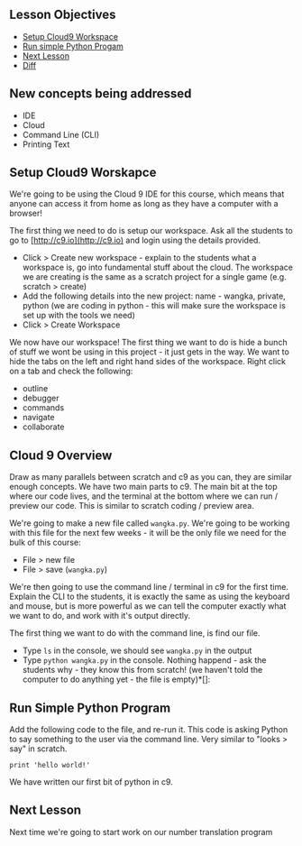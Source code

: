 ## Lesson Objectives

* [Setup Cloud9 Workspace](#setup-cloud9-workspace)
* [Run simple Python Progam](#run-simple-python-program)
* [Next Lesson](#next-lesson)
* [Diff](https://github.com/lathonez/powwow/compare/lesson-one...lesson-two)

## New concepts being addressed

* IDE
* Cloud
* Command Line (CLI)
* Printing Text

## Setup Cloud9 Worskapce

We're going to be using the Cloud 9 IDE for this course, which means that anyone can access it from home as long as they have a computer with a browser!

The first thing we need to do is setup our workspace. Ask all the students to go to [http://c9.io](http://c9.io) and login using the details provided.

* Click > Create new workspace - explain to the students what a workspace is, go into fundamental stuff about the cloud. The workspace we are creating is the same as a scratch project for a single game (e.g. scratch > create)
* Add the following details into the new project: name - wangka, private, python (we are coding in python - this will make sure the workspace is set up with the tools we need)
* Click > Create Workspace

We now have our workspace! The first thing we want to do is hide a bunch of stuff we wont be using in this project - it just gets in the way. We want to hide the tabs on the left and right hand sides of the workspace. Right click on a tab and check the following:

* outline
* debugger
* commands
* navigate
* collaborate

## Cloud 9 Overview

Draw as many parallels between scratch and c9 as you can, they are similar enough concepts. We have two main parts to c9. The main bit at the top where our code lives, and the terminal at the bottom where we can run / preview our code. This is similar to scratch coding / preview area.

We're going to make a new file called `wangka.py`. We're going to be working with this file for the next few weeks - it will be the only file we need for the bulk of this course:

* File > new file
* File > save (`wangka.py`)

We're then going to use the command line / terminal in c9 for the first time. Explain the CLI to the students, it is exactly the same as using the keyboard and mouse, but is more powerful as we can tell the computer exactly what we want to do, and work with it's output directly.

The first thing we want to do with the command line, is find our file.

* Type `ls` in the console, we should see `wangka.py` in the output
* Type `python wangka.py` in the console. Nothing happend - ask the students why - they know this from scratch! (we haven't told the computer to do anything yet - the file is empty)*[]:


## Run Simple Python Program

Add the following code to the file, and re-run it. This code is asking Python to say something to the user via the command line. Very similar to "looks > say" in scratch.

`print 'hello world!'`

We have written our first bit of python in c9.

## Next Lesson

Next time we're going to start work on our number translation program
